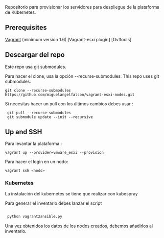 Repositorio para provisionar los servidores para despliegue de la plataforma de Kubernetes.

## Prerequisites

[Vagrant](http://www.vagrantup.com/) (minimum version 1.6)
[Vagrant-esxi plugin]
[Ovftools]


## Descargar del repo
Este repo usa git submodules.

Para hacer el clone, usa la opción --recurse-submodules. 
This repo uses git submodules. 

    git clone --recurse-submodules  https://github.com/miguelangelfalcon/vagrant-esxi-nodes.git

Si necesitas hacer un pull con los últimos cambios debes usar : 

     git pull --recurse-submodules
     git submodule update --init --recursive

## Up and SSH

Para levantar la plataforma : 

    vagrant up --provider=vmware_esxi --provision

Para hacer el login en un nodo:

    vagrant ssh <nodo>


### Kubernetes

La instalación del kubernetes se tiene que realizar con kubespray

Para generar el inventario debes lanzar el script 

```bash

 python vagrant2ansible.py

```

Una vez obtenidos los datos de los nodos creados, debemos añadirlos al inventario.